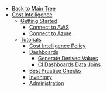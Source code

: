 <!-- Table of Contents -->

- <a href="/" class="sidebar-home"><i data-feather="arrow-left" class="sidebar-back-icon"></i>Back to Main Tree</a>
- [Cost Intelligence](cost-intelligence/)
  - [Getting Started](cost-intelligence/get-started/)
    - [Connect to AWS](cost-intelligence/get-started/connect-aws)
    - [Connect to Azure](cost-intelligence/get-started/connect-azure)
  - [Tutorials](cost-intelligence/tutorials/)
    - [Cost Intelligence Policy](cost-intelligence/tutorials/cost-intelligence-policy/)
    - [Dashboards](cost-intelligence/tutorials/dashboard/)
      - [Generate Derived Values](cost-intelligence/tutorials/dashboard/derived-values)
      - [CI Dashboards Data Joins](cost-intelligence/tutorials/dashboard/ci-dashbords-data-joins)   
    - [Best Practice Checks](cost-intelligence/tutorials/best-practice-checks/)
    - [Inventory](cost-intelligence/tutorials/inventory)
    - [Administration](cost-intelligence/tutorials/administration/)
